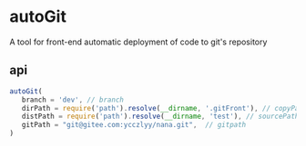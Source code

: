 # autoGit

A tool for front-end automatic deployment of code to git's repository

## api
```javascript
autoGit(
   branch = 'dev', // branch
   dirPath = require('path').resolve(__dirname, '.gitFront'), // copyPath
   distPath = require('path').resolve(__dirname, 'test'), // sourcePath
   gitPath = "git@gitee.com:ycczlyy/nana.git",  // gitpath
)
    
```
 
